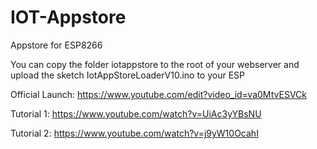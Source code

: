 # IOT-Appstore
Appstore for ESP8266

You can copy the folder iotappstore to the root of your webserver and upload the sketch IotAppStoreLoaderV10.ino to your ESP

Official Launch: https://www.youtube.com/edit?video_id=va0MtvESVCk

Tutorial 1: https://www.youtube.com/watch?v=UiAc3yYBsNU

Tutorial 2: https://www.youtube.com/watch?v=j9yW10OcahI
